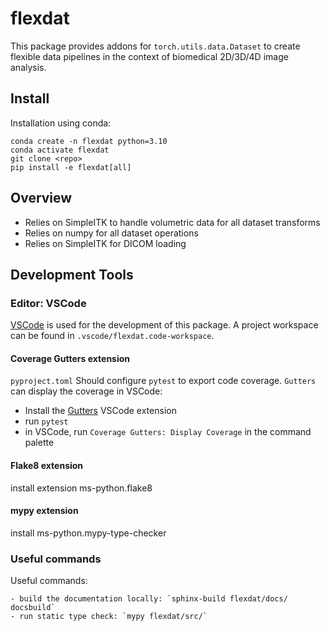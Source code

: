 # flexdat

This package provides addons for `torch.utils.data.Dataset` to create flexible data pipelines in the context of biomedical 2D/3D/4D image analysis.

## Install
Installation using conda:

    conda create -n flexdat python=3.10
    conda activate flexdat
    git clone <repo>
    pip install -e flexdat[all]

## Overview

- Relies on SimpleITK to handle volumetric data for all dataset transforms
- Relies on numpy for all dataset operations
- Relies on SimpleITK for DICOM loading


## Development Tools
### Editor: VSCode
[VSCode](https://code.visualstudio.com/) is used for the development of this package. A project workspace can be found in `.vscode/flexdat.code-workspace`.

#### Coverage Gutters extension
`pyproject.toml` Should configure `pytest` to export code coverage. `Gutters` can display the coverage in VSCode:
- Install the [Gutters](https://marketplace.visualstudio.com/items?itemName=ryanluker.vscode-coverage-gutters) VSCode extension
- run `pytest`
- in VSCode, run `Coverage Gutters: Display Coverage` in the command palette

#### Flake8 extension
install extension ms-python.flake8

#### mypy extension
install ms-python.mypy-type-checker

### Useful commands
Useful commands:

    - build the documentation locally: `sphinx-build flexdat/docs/ docsbuild`
    - run static type check: `mypy flexdat/src/`

